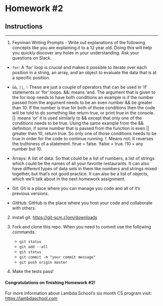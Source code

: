 # Homework #2

## Instructions
---
1. Feynman Writing Prompts - Write out explanations of the following concepts like you are explaining it to a 12 year old.  Doing this will help you quickly discover any holes in your understanding.  Ask your questions on Slack.
		
* `for`:
	A ‘for’ loop is crucial and makes it possible to iterate over each position in a string, an array, and an object to evaluate the data that is at a specific position. 
		
* `&&`, `||`, `!`
	These are just a couple of operators that can be used in ‘if’ statements or ‘for’ loops.
		 &&: means ‘and. The argument that is given to the for loop needs to have both conditions an example is if the number passed from the argument needs to be an even number && be greater than 10. If the number is true for both of those conditions then the code will be told to do something like return true, or print true in the console. 
		||: means ‘or’ it is used similarly to && except that only one of the conditions needs to be true. Using the same example from the && definition, if some number that is passed from the function is even || greater then 10, return true. So only one of those conditions needs to be true in order for the code to continue running.
		!: Means not. It reverses the truthiness of a statement. !true = false. !false = true. !10 = any number but 10. 

* Arrays:
	A list of data. So that could be a list of numbers, a list of strings which could be the names of all your favorite restaurants. It can also have different types of data sets in them like numbers and strings mixed together, but that’s not good practice. It can also be a list of objects, which we’ll talk about in the next homework assignment. 

* Git:
	Git is a place where you can manage you code and all of it’s previous versions. 
		
* GitHub:
	GitHub is the place where you host your code and collaborate with others. 
		



2. Install git.  https://git-scm.c]om/downloads


3. Fork and clone this repo.  When you need to commit use the following commands.
		
	* `git status`
	* `git add --all`
	* `git status`
	* `git commit -m "your commit message"`
	* `git push origin master`


4. Make the tests pass!


#### Congratulations on finishing Homework #2!

For more information about Lambda School's six month CS program visit: https://lambdaschool.com
